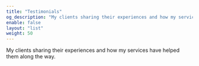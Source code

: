 ```yaml
---
title: "Testimonials"
og_description: "My clients sharing their experiences and how my services have helped them along the way."
enable: false
layout: "list"
weight: 50
---
```

My clients sharing their experiences and how my services have helped them along the way.
